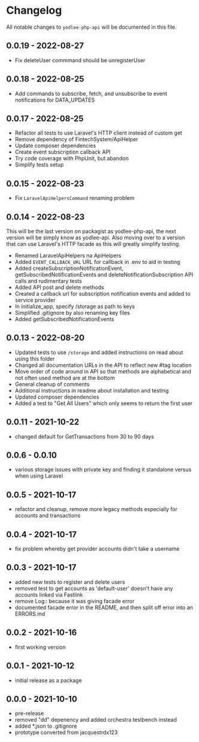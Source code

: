 # Changelog

All notable changes to `yodlee-php-api` will be documented in this file.

## 0.0.19 - 2022-08-27

- Fix deleteUser commmand should be unregisterUser

## 0.0.18 - 2022-08-25

- Add commands to subscribe, fetch, and unsubscribe to event notifications for DATA_UPDATES

## 0.0.17 - 2022-08-25

- Refactor all tests to use Laravel's HTTP client instead of custom get
- Remove dependency of FintechSystem/ApiHelper
- Update composer dependencies
- Create event subscription callback API
- Try code coverage with PhpUnit, but abandon
- Simplify tests setup

## 0.0.15 - 2022-08-23

- Fix `LaravelApiHelpersCommand` renaming problem

## 0.0.14 - 2022-08-23

This will be the last version on packagist as yodlee-php-api, the next version will be simply know as yodlee-api. Also moving over to a version that can use Laravel's HTTP facade as this will greatly simplify testing.

- Renamed LaravelApiHelpers na ApiHelpers
- Added `EVENT_CALLBACK_URL` URL for callback in .env to aid in testing
- Added createSubscriptionNotificationEvent, getSubscribedNotificationEvents and deleteNotificationSubscription API calls and rudimentary tests
- Added API post and delete methods
- Created a callback url for subscription notification events and added to service provider
- In initialize_app, specify /storage as path to keys
- Simplified .gitignore by also renaming key files
- Added getSubscribedNotificationEvents

## 0.0.13 - 2022-08-20

- Updated tests to use `/storage` and added instructions on read about using this folder
- Changed all documentation URLs in the API to reflect new #tag location
- Move order of code around in API so that methods are alphabetical and not often used method are at the bottom
- General cleanup of comments
- Additional instructions in readme about installation and testing
- Updated composer dependencies
- Added a test to "Get All Users" which only seems to return the first user

## 0.0.11 - 2021-10-22

- changed default for GetTransactions from 30 to 90 days

## 0.0.6 - 0.0.10

- various storage issues with private key and finding it standalone versus when using Laravel

## 0.0.5 - 2021-10-17

- refactor and cleanup, remove more legacy methods especially for accounts and transactions

## 0.0.4 - 2021-10-17

- fix problem whereby get provider accounts didn't take a username

## 0.0.3 - 2021-10-17

- added new tests to register and delete users
- removed test to get accounts as 'default-user' doesn't have any accounts linked via Fastlink
- remove Log:: because it was giving facade error
- documented facade error in the README, and then split off error into an ERRORS.md

## 0.0.2 - 2021-10-16

- first working version

## 0.0.1 - 2021-10-12

- initial release as a package

## 0.0.0 - 2021-10-10

- pre-release
- removed "dd" depenency and added orchestra testbench instead
- added *.json to .gitignore
- prototype converted from jacquestrdx123
